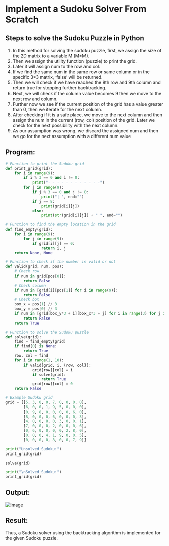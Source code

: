 # Implement a Sudoku Solver From Scratch
## Steps to solve the Sudoku Puzzle in Python
<ol>
  <li>In this method for solving the sudoku puzzle, first, we assign the size of the 2D matrix to a variable M (M*M).</li>
 <li>Then we assign the utility function (puzzle) to print the grid.</li>
<li>Later it will assign num to the row and col.</li>
<li>If we find the same num in the same row or same column or in the specific 3*3 matrix, ‘false’ will be returned.</li>
<li>Then we will check if we have reached the 8th row and 9th column and return true for stopping further backtracking.</li>
<li>Next, we will check if the column value becomes 9 then we move to the next row and column.</li>
<li>Further now we see if the current position of the grid has a value greater than 0, then we iterate for the next column.</li>
<li>After checking if it is a safe place, we move to the next column and then assign the num in the current (row, col) position of the grid. Later we check for the next possibility with the next column.</li>
<li>As our assumption was wrong, we discard the assigned num and then we go for the next assumption with a different num value</li>
</ol>

## Program:

```py
# Function to print the Sudoku grid
def print_grid(grid):
    for i in range(9):
        if i % 3 == 0 and i != 0:
            print("- - - - - - - - - - - -")
        for j in range(9):
            if j % 3 == 0 and j != 0:
                print("| ", end="")
            if j == 8:
                print(grid[i][j])
            else:
                print(str(grid[i][j]) + " ", end="")

# Function to find the empty location in the grid
def find_empty(grid):
    for i in range(9):
        for j in range(9):
            if grid[i][j] == 0:
                return i, j
    return None, None

# Function to check if the number is valid or not
def valid(grid, num, pos):
    # Check row
    if num in grid[pos[0]]:
        return False
    # Check column
    if num in [grid[i][pos[1]] for i in range(9)]:
        return False
    # Check box
    box_x = pos[1] // 3
    box_y = pos[0] // 3
    if num in [grid[box_y*3 + i][box_x*3 + j] for i in range(3) for j in range(3)]:
        return False
    return True

# Function to solve the Sudoku puzzle
def solve(grid):
    find = find_empty(grid)
    if find[0] is None:
        return True
    row, col = find
    for i in range(1, 10):
        if valid(grid, i, (row, col)):
            grid[row][col] = i
            if solve(grid):
                return True
            grid[row][col] = 0
    return False

# Example Sudoku grid
grid = [[5, 3, 0, 0, 7, 0, 0, 0, 0],
        [6, 0, 0, 1, 9, 5, 0, 0, 0],
        [0, 9, 8, 0, 0, 0, 0, 6, 0],
        [8, 0, 0, 0, 6, 0, 0, 0, 3],
        [4, 0, 0, 8, 0, 3, 0, 0, 1],
        [7, 0, 0, 0, 2, 0, 0, 0, 6],
        [0, 6, 0, 0, 0, 0, 2, 8, 0],
        [0, 0, 0, 4, 1, 9, 0, 0, 5],
        [0, 0, 0, 0, 8, 0, 0, 7, 9]]

print("Unsolved Sudoku:")
print_grid(grid)

solve(grid)

print("\nSolved Sudoku:")
print_grid(grid)
```

## Output:
![image](https://github.com/NITHISH74/19AI405ProjExp/assets/94164665/869ef009-b49b-4c72-92a4-0be9e415ad75)

## Result:
Thus, a Sudoku solver using the backtracking algorithm is implemented for the given Sudoku puzzle.
